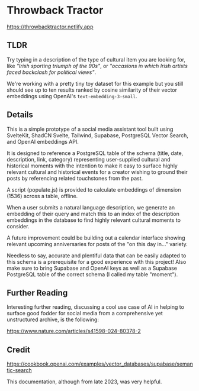 # Throwback Tractor

https://throwbacktractor.netlify.app

## TLDR

Try typing in a description of the type of cultural item you are looking for, like *"Irish sporting triumph of the 90s"*, or *"occasions in which Irish artists faced backclash for political views"*.

We're working with a pretty tiny toy dataset for this example but you still should see up to ten results ranked by cosine similarity of their vector embeddings using OpenAI's `text-embedding-3-small`.

## Details

This is a simple prototype of a social media assistant tool built using SvelteKit, ShadCN Svelte, Tailwind, Supabase, PostgreSQL Vector Search, and OpenAI embeddings API.

It is designed to reference a PostgreSQL table of the schema (title, date, description, link, category) representing user-supplied cultural and historical moments with the intention to make it easy to surface highly relevant cultural and historical events for a creator wishing to ground their posts by referencing related touchstones from the past.

A script (populate.js) is provided to calculate embeddings of dimension (1536) across a table, offline.

When a user submits a natural language description, we generate an embedding of their query and match this to an index of the description embeddings in the database to find highly relevant cultural moments to consider.

A future improvement could be building out a calendar interface showing relevant upcoming anniversaries for posts of the "on this day in..." variety.

Needless to say, accurate and plentiful data that can be easily adapted to this schema is a prerequisite for a good experience with this project! Also make sure to bring Supabase and OpenAI keys as well as a Supabase PostgreSQL table of the correct schema (I called my table "moment").

## Further Reading

Interesting further reading, discussing a cool use case of AI in helping to surface good fodder for social media from a comprehensive yet unstructured archive, is the following:

https://www.nature.com/articles/s41598-024-80378-2

## Credit

https://cookbook.openai.com/examples/vector_databases/supabase/semantic-search

This documentation, although from late 2023, was very helpful.
